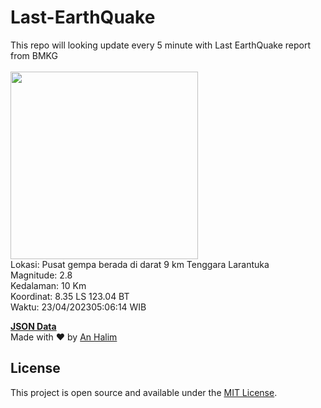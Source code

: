 # Last-EarthQuake
This repo will looking update every 5 minute with Last EarthQuake report from BMKG
<br>
<br>
<img src="https://ews.bmkg.go.id/TEWS/data/20230423050614.mmi.jpg?156464xol27sg07my1nl3jo" width="300"/>
<br>
Lokasi: Pusat gempa berada di darat 9 km Tenggara Larantuka <br>
Magnitude: 2.8 <br>
Kedalaman: 10 Km <br>
Koordinat: 8.35 LS 123.04 BT <br>
Waktu: 23/04/202305:06:14 WIB <br>

<a href="./data/data.json">**JSON Data**</a>
<br>
Made with ❤️ by <a href="https://github.com/an-halim">An Halim</a>
## License

This project is open source and available under the [MIT License](LICENSE).
